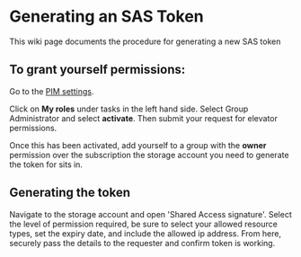 # Generating an SAS Token

This wiki page documents the procedure for generating a new SAS token

## To grant yourself permissions:

Go to the [PIM settings](https://portal.azure.com/#blade/Microsoft_Azure_PIMCommon/CommonMenuBlade/quickStart). 

Click on **My roles** under tasks in the left hand side. Select Group Administrator and select **activate**. Then submit your request for elevator permissions. 

Once this has been activated, add yourself to a group with the **owner** permission over the subscription the storage account you need to generate the token for sits in.

## Generating the token

Navigate to the storage account and open 'Shared Access signature'. Select the level of permission required, be sure to select your allowed resource types, set the expiry date, and include the allowed ip address. From here, securely pass the details to the requester and confirm token is working.